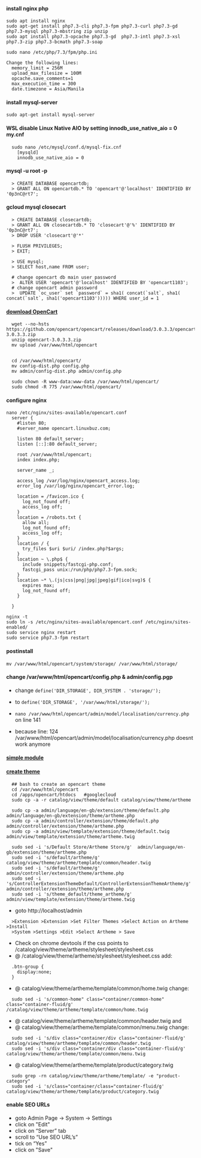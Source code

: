 
#### install nginx php
```
sudo apt install nginx
sudo apt-get install php7.3-cli php7.3-fpm php7.3-curl php7.3-gd php7.3-mysql php7.3-mbstring zip unzip
sudo apt install php7.3-opcache php7.3-gd  php7.3-intl php7.3-xsl php7.3-zip php7.3-bcmath php7.3-soap

sudo nano /etc/php/7.3/fpm/php.ini
```
```  
Change the following lines:
  memory_limit = 256M
  upload_max_filesize = 100M
  opcache.save_comments=1
  max_execution_time = 300
  date.timezone = Asia/Manila
```

#### install mysql-server
```  
sudo apt-get install mysql-server
```

####  WSL disable Linux Native AIO by setting innodb_use_native_aio = 0  my.cnf
```
  sudo nano /etc/mysql/conf.d/mysql-fix.cnf
    [mysqld]
    innodb_use_native_aio = 0
```

#### mysql -u root -p
```
  > CREATE DATABASE opencartdb;
  > GRANT ALL ON opencartdb.* TO 'opencart'@'localhost' IDENTIFIED BY '0p3nC@rt7';
```

#### gcloud mysql closecart   
```
  > CREATE DATABASE closecartdb;
  > GRANT ALL ON closecartdb.* TO 'closecart'@'%' IDENTIFIED BY '0p3nC@rt7';
  > DROP USER 'closecart'@'*'

  > FLUSH PRIVILEGES;
  > EXIT;

  > USE mysql;
  > SELECT host,name FROM user;
  
  # change opencart db main user password
  >  ALTER USER 'opencart'@'localhost' IDENTIFIED BY 'opencart1103';  
  # change opencart admin password
  >  UPDATE `oc_user` set `password` = sha1( concat(`salt`, sha1( concat(`salt`, sha1('opencart1103'))))) WHERE user_id = 1
```

#### [download OpenCart](https://www.howtoforge.com/how-to-install-opencart-on-debian-10/)
```
  wget --no-hsts https://github.com/opencart/opencart/releases/download/3.0.3.3/opencart-3.0.3.3.zip
  unzip opencart-3.0.3.3.zip
  mv upload /var/www/html/opencart


  cd /var/www/html/opencart/
  mv config-dist.php config.php
  mv admin/config-dist.php admin/config.php

  sudo chown -R www-data:www-data /var/www/html/opencart/
  sudo chmod -R 775 /var/www/html/opencart/
```

#### configure nginx
```
nano /etc/nginx/sites-available/opencart.conf
  server {
    #listen 80;
    #server_name opencart.linuxbuz.com;

    listen 80 default_server;
    listen [::]:80 default_server;

    root /var/www/html/opencart;
    index index.php;

    server_name _;

    access_log /var/log/nginx/opencart_access.log;
    error_log /var/log/nginx/opencart_error.log;

    location = /favicon.ico {
      log_not_found off;
      access_log off;
    }
    location = /robots.txt {
      allow all;
      log_not_found off;
      access_log off;
    }
    location / {
      try_files $uri $uri/ /index.php?$args;
    }
    location ~ \.php$ {
      include snippets/fastcgi-php.conf;
      fastcgi_pass unix:/run/php/php7.3-fpm.sock;
    }
    location ~* \.(js|css|png|jpg|jpeg|gif|ico|svg)$ {
      expires max;
      log_not_found off;
    }

  }
```
```
nginx -t
sudo ln -s /etc/nginx/sites-available/opencart.conf /etc/nginx/sites-enabled/
sudo service nginx restart
sudo service php7.3-fpm restart
```
#### postinstall
```
mv /var/www/html/opencart/system/storage/ /var/www/html/storage/
```
#### change /var/www/html/opencart/config.php & admin/config.pgp
- change `define('DIR_STORAGE', DIR_SYSTEM . 'storage/');` 
- to `define('DIR_STORAGE', '/var/www/html/storage/');`

- `nano /var/www/html/opencart/admin/model/localisation/currency.php` on line 141
- because line: 124 /var/www/html/opencart/admin/model/localisation/currency.php doesnt work anymore

#### [simple module](https://stackoverflow.com/questions/13208488/how-to-make-a-simple-module-in-opencart-example-getting-latest-posts-from-wordp)

#### [create theme](https://www.antropy.co.uk/blog/how-to-create-an-opencart-3-theme/) 
```
  ## bash to create an opencart theme
  cd /var/www/html/opencart
  cd /apps/opencart/htdocs   #googlecloud
  sudo cp -a -r catalog/view/theme/default catalog/view/theme/artheme 

  sudo cp -a admin/language/en-gb/extension/theme/default.php admin/language/en-gb/extension/theme/artheme.php 
  sudo cp -a admin/controller/extension/theme/default.php admin/controller/extension/theme/artheme.php
  sudo cp -a admin/view/template/extension/theme/default.twig admin/view/template/extension/theme/artheme.twig

  sudo sed -i 's/Default Store/Artheme Store/g'  admin/language/en-gb/extension/theme/artheme.php
  sudo sed -i 's/default/artheme/g'  catalog/view/theme/artheme/template/common/header.twig
  sudo sed -i 's/default/artheme/g'  admin/controller/extension/theme/artheme.php
  sudo sed -i 's/ControllerExtensionThemeDefault/ControllerExtensionThemeArtheme/g'  admin/controller/extension/theme/artheme.php
  sudo sed -i 's/theme_default/theme_artheme/g' admin/view/template/extension/theme/artheme.twig
```

- goto http://localhost/admin
```
  >Extension >Extension >Set Filter Themes >Select Action on Artheme >Install   
  >System >Settings >Edit >Select Artheme > Save
```
- Check on chrome devtools if the css points to /catalog/view/theme/artheme/stylesheet/stylesheet.css
- @ /catalog/view/theme/artheme/stylesheet/stylesheet.css add:
```
  .btn-group {
    display:none;
  }
```

- @ catalog/view/theme/artheme/template/common/home.twig change:
```
  sudo sed -i 's/common-home" class="container/common-home" class="container-fluid/g' /catalog/view/theme/artheme/template/common/home.twig
```
- @ catalog/view/theme/artheme/template/common/header.twig  and
- @ catalog/view/theme/artheme/template/common/menu.twig change:
```
  sudo sed -i 's/div class="container/div class="container-fluid/g'  catalog/view/theme/artheme/template/common/header.twig  
  sudo sed -i 's/div class="container/div class="container-fluid/g'  catalog/view/theme/artheme/template/common/menu.twig
```
- @ catalog/view/theme/artheme/template/product/category.twig
```
  sudo grep -rn catalog/view/theme/artheme/template/ -e "product-category"
  sudo sed -i 's/class="container/class="container-fluid/g' catalog/view/theme/artheme/template/product/category.twig
```

#### enable SEO URLs 
- goto Admin Page -> System -> Settings  
- click on "Edit"  
- click on “Server” tab  
- scroll to “Use SEO URL’s”  
- tick on “Yes”   
- click on "Save"  